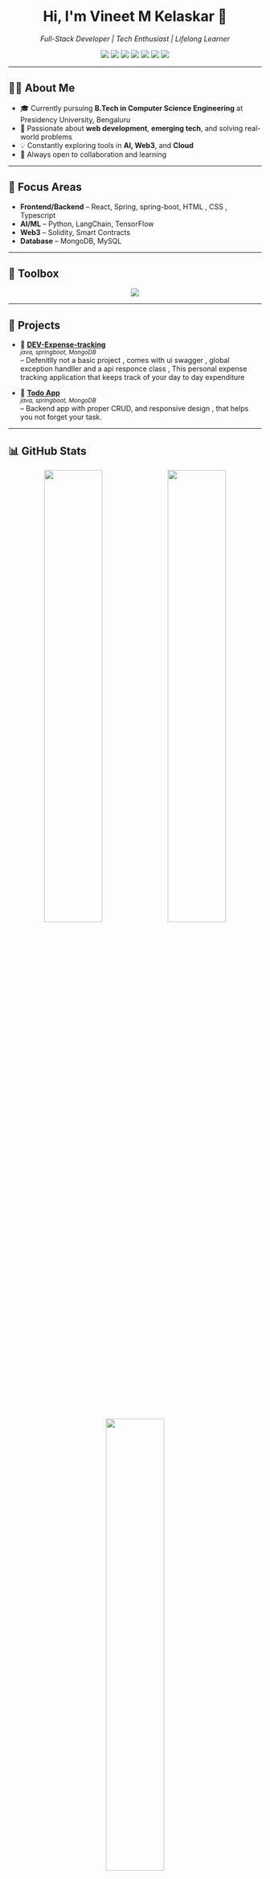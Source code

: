 <h1 align="center">Hi, I'm Vineet M Kelaskar 🚀</h1>
<p align="center"><em>Full-Stack Developer | Tech Enthusiast | Lifelong Learner</em></p>

<p align="center">
  <img src="https://komarev.com/ghpvc/?username=Vinland17&label=Profile%20views&color=0e75b6&style=flat" />
  <img src="https://img.shields.io/github/followers/Vinland17?label=Followers&style=social" />
  <img src="https://img.shields.io/github/stars/Vinland17?style=social" />
  <img src="https://img.shields.io/badge/Code-Java-orange?logo=java&logoColor=white" />
  <img src="https://img.shields.io/badge/Backend-SpringBoot-brightgreen?logo=springboot&logoColor=white" />
  <img src="https://img.shields.io/badge/Database-MongoDB-green?logo=mongodb&logoColor=white" />
  <img src="https://img.shields.io/badge/Cloud-AWS-blue?logo=amazonaws&logoColor=white" />
</p>

---

## 👨‍💻 About Me

- 🎓 Currently pursuing **B.Tech in Computer Science Engineering** at Presidency University, Bengaluru  
- 🌱 Passionate about **web development**, **emerging tech**, and solving real-world problems  
- 💡 Constantly exploring tools in **AI, Web3**, and **Cloud**  
- 💬 Always open to collaboration and learning  

---

## 🚀 Focus Areas

- **Frontend/Backend** – React, Spring, spring-boot, HTML , CSS , Typescript  
- **AI/ML** – Python, LangChain, TensorFlow  
- **Web3** – Solidity, Smart Contracts  
- **Database** – MongoDB, MySQL  

---

## 🧰 Toolbox

<p align="center">
   <img src="https://skillicons.dev/icons?i=html,css,js,ts,react,spring,bootstrap,tailwind,mongodb,mysql,python,c,cpp,git,github,vscode,aws" />
</p>

---

## 🌟 Projects

- 🚀 [**DEV-Expense-tracking**](https://github.com/Vinland17/expense)  
  <sub><em>java, springboot, MongoDB</em></sub>  
  – Defenitlly not a basic project , comes with ui swagger , global exception handller and a api responce class , This personal expense tracking application that keeps track of your day to day expenditure

- 🧮 [**Todo App**](https://github.com/Vinland17/Projects)  
  <sub><em>java, springboot, MongoDB</em></sub>  
  – Backend app with proper CRUD, and responsive design , that helps you not forget your task.

---

## 📊 GitHub Stats

<p align="center">
  <img src="https://github-readme-stats.vercel.app/api?username=Vinland17&show_icons=true&theme=default" width="48%" />
  <img src="https://github-readme-streak-stats.herokuapp.com?user=Vinland17&theme=default" width="48%" />
</p>

<p align="center">
  <img src="https://github-readme-stats.vercel.app/api/top-langs/?username=Vinland17&layout=compact&theme=default" width="48%" />
</p>

<p align="center">
  <img src="https://github-readme-activity-graph.cyclic.app/graph?username=Vinland17&bg_color=ffffff&color=000000&line=007acc&point=000000&area=true&hide_border=true" alt="GitHub Activity Graph" />
</p>

---

## 🔭 Currently Exploring

- React.js and front end framework.  
- Design Systems & UI Architecture  
- REST & GraphQL APIs  
- Personal carrier profile.
- Cloud computing with dev-ops

---

## 📫 Connect With Me

<p align="center">
  <a href="mailto:your.email@example.com"><img src="https://img.shields.io/badge/Email-red?style=flat&logo=gmail&logoColor=white" /></a>
  <a href="https://www.linkedin.com/in/vineet-m-kelaskar-7962b4275/"><img src="https://img.shields.io/badge/LinkedIn-blue?style=flat&logo=linkedin&logoColor=white" /></a>
  <a href="https://github.com/Vinland17"><img src="https://img.shields.io/badge/GitHub-black?style=flat&logo=github" /></a>
</p>

---

## 🧠 Favorite Quote

> *"Stay hungry, stay foolish."*  
> — Steve Jobs
